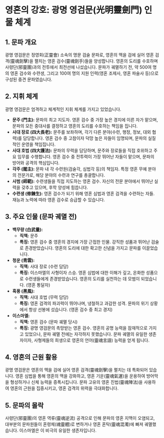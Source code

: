 # 영혼의 강호: 광명 영검문(光明靈劍門) 인물 체계

## 1. 문파 개요

광명 영검문은 정영회(正靈會) 소속의 명문 검술 문파로, 영혼의 맥을 검에 실어 영혼 검격(靈魂劍擊)을 펼치는 영혼 검수(靈魂劍手)들을 양성합니다. 영혼의 도리를 수호하며 사령단(邪靈團)과의 전투에서 최전선에 나섰습니다. 문파가 궤멸하기 전, 약 500여 명의 영혼 검수와 수련생, 그리고 100여 명의 지원 인력(영혼 조제사, 영혼 파술사 등)으로 구성된 중견 문파였습니다.

## 2. 지휘 체계

광명 영검문은 엄격하고 체계적인 지휘 체계를 가지고 있었습니다.

*   **문주 (門主):** 문파의 최고 지도자. 영혼 검수 중 가장 높은 경지에 이른 자가 맡으며, 문파의 모든 중대사를 결정하고 영혼의 도리를 수호하는 책임을 집니다.
*   **사대 장로 (四大長老):** 문주를 보좌하며, 각기 다른 분야(수련, 행정, 정보, 대외 협력)를 담당합니다. 영혼 검수 중 고참이자 덕망 높은 자들이 임명되며, 문파의 실질적인 운영을 책임집니다.
*   **사대 호법 (四大護法):** 문파의 무력을 담당하며, 문주와 장로들을 직접 호위하고 주요 임무를 수행합니다. 영혼 검수 중 전투력이 가장 뛰어난 자들이 맡으며, 문파의 방어와 공격의 핵심입니다.
*   **각주 (閣主):** 문파 내 각 수련원(검술각, 심법각 등)의 책임자. 특정 영혼 무예 분야의 전문가로, 해당 분야의 수련과 연구를 총괄합니다.
*   **사범 (師範):** 수련생들을 직접 지도하는 영혼 검수. 자신의 전문 분야에서 뛰어난 실력을 갖추고 있으며, 후학 양성에 힘씁니다.
*   **수련생 (修鍊生):** 영혼 검수가 되기 위해 영혼 심법과 영혼 검격을 수련하는 자들. 재능과 노력에 따라 영혼 검수로 승급할 수 있습니다.

## 3. 주요 인물 (문파 궤멸 전)

*   **백무량 (白武量):**
    *   **직책:** 문주
    *   **특징:** 영혼 검수 중 영혼의 경지에 가장 근접한 인물. 강직한 성품과 뛰어난 검술로 존경받았습니다. 영혼의 도리에 대한 확고한 신념을 가지고 문파를 이끌었습니다.
*   **청운 (靑雲):**
    *   **직책:** 사대 장로 (수련 담당)
    *   **특징:** 이스마엘의 사형이자 스승. 영혼 심법에 대한 이해가 깊고, 온화한 성품으로 수련생들에게 존경받았습니다. 영혼의 도리를 실천하는 데 모범이 되었습니다. (영혼 통달자)
*   **흑풍 (黑風):**
    *   **직책:** 사대 호법 (무력 담당)
    *   **특징:** 영혼 검격의 파괴력이 뛰어나며, 냉철하고 과감한 성격. 문파의 위기 상황에서 항상 선봉에 섰습니다. (영혼 검수 중 최고 경지)
*   **이스마엘:**
    *   **직책:** 영혼 검수 (문파 궤멸 당시)
    *   **특징:** 광명 영검문의 촉망받는 영혼 검수. 영혼의 공명 능력을 잠재적으로 가지고 있었으나, 문파 궤멸 전에는 자각하지 못했습니다. 문파 궤멸의 유일한 생존자이자, 사형제들의 희생으로 영혼의 언어(靈魂言語) 능력을 얻게 됩니다.

## 4. 영혼의 근원 활용

광명 영검문은 영혼의 맥을 검에 실어 영혼 검격(靈魂劍擊)을 펼치는 데 특화되어 있습니다. 영혼 심법을 통해 영혼의 맥을 강화하고, 영혼 기운(靈魂氣運)을 운용하여 방어막을 형성하거나 신체 능력을 증폭시킵니다. 문파 고유의 영혼 진법(靈魂陣法)을 사용하여 영혼의 근원을 집중시키고, 영혼 검격의 위력을 극대화합니다.

## 5. 문파의 몰락

사령단(邪靈團)의 영혼 역류(靈魂逆流) 공격으로 인해 문파의 영혼 지맥이 오염되고, 대부분의 문파원들이 혼령체(魂靈體)로 변하거나 영혼 혼탁(靈魂混濁)에 빠져 궤멸했습니다. 이스마엘은 이 비극의 유일한 생존자입니다.
